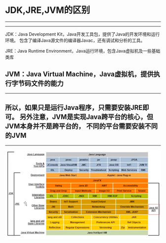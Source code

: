 # JDK,JRE,JVM的区别
---
---
JDK：Java Development Kit，Java开发工具包，提供了Java的开发环境和运行环境。
包含了编译Java源文件的编译器Javac，还有调试和分析的工具。

JRE：Java Runtime Environment，Java运行环境，包含Java虚拟机及一些基础类库

JVM：Java Virtual Machine，Java虚拟机，提供执行字节码文件的能力
---
---
所以，如果只是运行Java程序，只需要安装JRE即可。
另外注意，JVM是实现Java跨平台的核心，但JVM本身并不是跨平台的，
不同的平台需要安装不同的JVM
---
---
![](https://raw.githubusercontent.com/IDGAQ/Super_Cool_Notes/main/Screen%20Shot%202021-03-23%20at%209.53.12%20PM.png)

